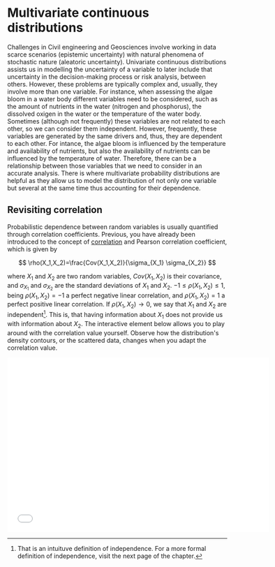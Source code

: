 
# Multivariate continuous distributions

Challenges in Civil engineering and Geosciences involve working in data scarce scenarios (epistemic uncertainty) with natural phenomena of stochastic nature (aleatoric uncertainty). Univariate continuous distributions assists us in modelling the uncertainty of a variable to later include that uncertainty in the decision-making process or risk analysis, between others. However, these problems are typically complex and, usually, they involve more than one variable. For instance, when assessing the algae bloom in a water body different variables need to be considered, such as the amount of nutrients in the water (nitrogen and phosphorus), the dissolved oxigen in the water or the temperature of the water body. Sometimes (although not frequently) these variables are not related to each other, so we can consider them independent. However, frequently, these variables are generated by the same drivers and, thus, they are dependent to each other. For intance, the algae bloom is influenced by the temperature and availability of nutrients, but also the availability of nutrients can be influenced by the temperature of water. Therefore, there can be a relationship between those variables that we need to consider in an accurate analysis. There is where multivariate probability distributions are helpful as they allow us to model the distribution of not only one variable but several at the same time thus accounting for their dependence.

## Revisiting correlation

Probabilistic dependence between random variables is usually quantified through correlation coefficients. Previous, you have already been introduced to the concept of [correlation](correl) and Pearson correlation coefficient, which is given by

$$ 
\rho(X_1,X_2)=\frac{Cov(X_1,X_2)}{\sigma_{X_1} \sigma_{X_2}} 
$$ 

where $X_1$ and $X_2$ are two random variables, $Cov(X_1,X_2)$ is their covariance, and $\sigma_{X_1}$ and $\sigma_{X_2}$ are the standard deviations of $X_1$ and $X_2$. $-1 \leq \rho(X_1,X_2) \leq 1$, being $\rho(X_1,X_2)=-1$ a perfect negative linear correlation, and $\rho(X_1,X_2)=1$ a perfect positive linear correlation. If $\rho(X_1,X_2) \to 0$, we say that $X_1$ and $X_2$ are independent[^note]. This is, that having information about $X_1$ does not provide us with information about $X_2$. The interactive element below allows you to play around with the correlation value yourself. Observe how the distribution's density contours, or the scattered data, changes when you adapt the correlation value.

<iframe src="../_static/elements/element_correlation.html" width="600" height="400" frameborder="0"></iframe>

[^note]: That is an intuituve definition of independence. For a more formal definition of independence, visit the next page of the chapter.